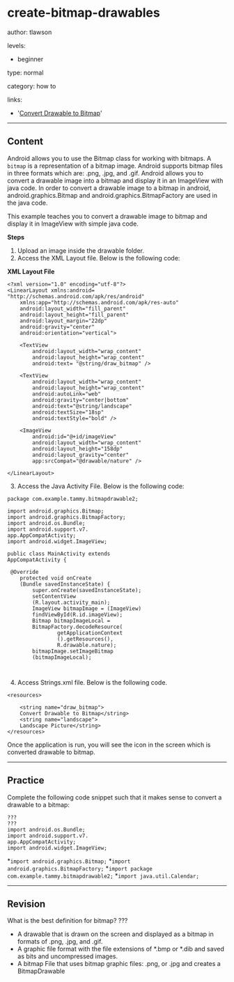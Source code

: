 # create-bitmap-drawables
author: tlawson

levels:

  - beginner

type: normal

category: how to

links:

  - '[Convert Drawable to Bitmap](http://www.viralandroid.com/2015/12/how-to-convert-drawable-to-bitmap-in-android.html)'

---
## Content

Android allows you to use the Bitmap class for working with bitmaps. A `bitmap` is a representation of a bitmap image. Android supports bitmap files in three formats which are: .png, .jpg, and .gif. Android allows you to convert a drawable image into a bitmap and display it in an ImageView with java code. In order to convert a drawable image to a bitmap in android, android.graphics.Bitmap and android.graphics.BitmapFactory are used in the java code. 

This example teaches you to convert a drawable image to bitmap and display it in ImageView with simple java code.

**Steps**

1. Upload an image inside the drawable folder. 
2. Access the XML Layout file. Below is the following code:

**XML Layout File**
```
<?xml version="1.0" encoding="utf-8"?>
<LinearLayout xmlns:android=
"http://schemas.android.com/apk/res/android"
    xmlns:app="http://schemas.android.com/apk/res-auto"
    android:layout_width="fill_parent"
    android:layout_height="fill_parent"
    android:layout_margin="22dp"
    android:gravity="center"
    android:orientation="vertical">

    <TextView
        android:layout_width="wrap_content"
        android:layout_height="wrap_content"
        android:text= "@string/draw_bitmap" />

    <TextView
        android:layout_width="wrap_content"
        android:layout_height="wrap_content"
        android:autoLink="web"
        android:gravity="center|bottom"
        android:text="@string/landscape"
        android:textSize="18sp"
        android:textStyle="bold" />

    <ImageView
        android:id="@+id/imageView"
        android:layout_width="wrap_content"
        android:layout_height="158dp"
        android:layout_gravity="center"
        app:srcCompat="@drawable/nature" />

</LinearLayout>
```
3. Access the Java Activity File. Below is the following code: 

```
package com.example.tammy.bitmapdrawable2;

import android.graphics.Bitmap;
import android.graphics.BitmapFactory;
import android.os.Bundle;
import android.support.v7.
app.AppCompatActivity;
import android.widget.ImageView;

public class MainActivity extends 
AppCompatActivity {

 @Override
    protected void onCreate
    (Bundle savedInstanceState) {
        super.onCreate(savedInstanceState);
        setContentView
        (R.layout.activity_main);
        ImageView bitmapImage = (ImageView) 
        findViewById(R.id.imageView);
        Bitmap bitmapImageLocal = 
        BitmapFactory.decodeResource(
                getApplicationContext
                ().getResources(),
                R.drawable.nature);
        bitmapImage.setImageBitmap
        (bitmapImageLocal);
        
        
```

4. Access Strings.xml file. Below is the following code.
```
<resources>

    <string name="draw_bitmap">
    Convert Drawable to Bitmap</string>
    <string name="landscape">
    Landscape Picture</string>
</resources>
```
Once the application is run, you will see the icon in the screen which is converted drawable to bitmap.

---
## Practice

Complete the following code snippet such that it makes sense to convert a drawable to a bitmap:
```
???
???
import android.os.Bundle;
import android.support.v7.
app.AppCompatActivity;
import android.widget.ImageView;
```
*`import android.graphics.Bitmap;`
*`import android.graphics.BitmapFactory;` 
*`import package com.example.tammy.bitmapdrawable2;` 
*`import java.util.Calendar;` 

---
## Revision

What is the best definition for bitmap?
???

* A drawable that is drawn on the screen and displayed as a bitmap in formats of .png, .jpg, and .gif.
* A graphic file format with the file extensions of *.bmp or *.dib and saved as bits and uncompressed images.
* A bitmap File that uses bitmap graphic files: .png, or .jpg and creates a BitmapDrawable
